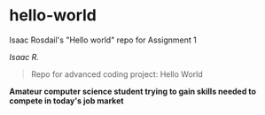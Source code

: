 # hello-world
Isaac Rosdail's "Hello world" repo for Assignment 1

*Isaac R.*

> Repo for advanced coding project: Hello World

**Amateur computer science student trying to gain skills needed to compete in today's job market**
